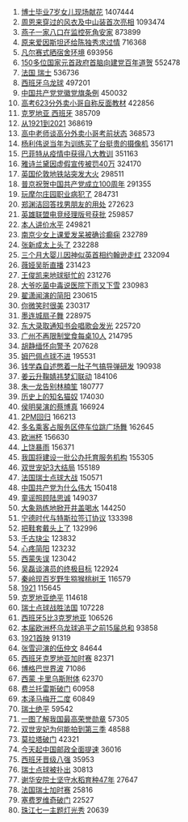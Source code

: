 1. [博士毕业7岁女儿现场献花](https://s.weibo.com/weibo?q=%23%E5%8D%9A%E5%A3%AB%E6%AF%95%E4%B8%9A7%E5%B2%81%E5%A5%B3%E5%84%BF%E7%8E%B0%E5%9C%BA%E7%8C%AE%E8%8A%B1%23&Refer=top) 1407444
1. [周恩来穿过的风衣及中山装首次亮相](https://s.weibo.com/weibo?q=%23%E5%91%A8%E6%81%A9%E6%9D%A5%E7%A9%BF%E8%BF%87%E7%9A%84%E9%A3%8E%E8%A1%A3%E5%8F%8A%E4%B8%AD%E5%B1%B1%E8%A3%85%E9%A6%96%E6%AC%A1%E4%BA%AE%E7%9B%B8%23&Refer=top) 1093474
1. [燕子一家八口在监控死角安家](https://s.weibo.com/weibo?q=%23%E7%87%95%E5%AD%90%E4%B8%80%E5%AE%B6%E5%85%AB%E5%8F%A3%E5%9C%A8%E7%9B%91%E6%8E%A7%E6%AD%BB%E8%A7%92%E5%AE%89%E5%AE%B6%23&Refer=top) 873899
1. [原来爱因斯坦还给陈独秀求过情](https://s.weibo.com/weibo?q=%23%E5%8E%9F%E6%9D%A5%E7%88%B1%E5%9B%A0%E6%96%AF%E5%9D%A6%E8%BF%98%E7%BB%99%E9%99%88%E7%8B%AC%E7%A7%80%E6%B1%82%E8%BF%87%E6%83%85%23&Refer=top) 716368
1. [凡尔赛式晒宿舍环境](https://s.weibo.com/weibo?q=%23%E5%87%A1%E5%B0%94%E8%B5%9B%E5%BC%8F%E6%99%92%E5%AE%BF%E8%88%8D%E7%8E%AF%E5%A2%83%23&Refer=top) 693956
1. [150多位国家元首政府首脑向建党百年道贺](https://s.weibo.com/weibo?q=%23150%E5%A4%9A%E4%BD%8D%E5%9B%BD%E5%AE%B6%E5%85%83%E9%A6%96%E6%94%BF%E5%BA%9C%E9%A6%96%E8%84%91%E5%90%91%E5%BB%BA%E5%85%9A%E7%99%BE%E5%B9%B4%E9%81%93%E8%B4%BA%23&Refer=top) 552478
1. [法国 瑞士](https://s.weibo.com/weibo?q=%E6%B3%95%E5%9B%BD%20%E7%91%9E%E5%A3%AB&Refer=top) 536736
1. [西班牙乌龙球](https://s.weibo.com/weibo?q=%E8%A5%BF%E7%8F%AD%E7%89%99%E4%B9%8C%E9%BE%99%E7%90%83&Refer=top) 497201
1. [中国共产党党徽党旗条例](https://s.weibo.com/weibo?q=%E4%B8%AD%E5%9B%BD%E5%85%B1%E4%BA%A7%E5%85%9A%E5%85%9A%E5%BE%BD%E5%85%9A%E6%97%97%E6%9D%A1%E4%BE%8B&Refer=top) 450032
1. [高考623分外卖小哥自称反面教材](https://s.weibo.com/weibo?q=%23%E9%AB%98%E8%80%83623%E5%88%86%E5%A4%96%E5%8D%96%E5%B0%8F%E5%93%A5%E8%87%AA%E7%A7%B0%E5%8F%8D%E9%9D%A2%E6%95%99%E6%9D%90%23&Refer=top) 422856
1. [克罗地亚 西班牙](https://s.weibo.com/weibo?q=%E5%85%8B%E7%BD%97%E5%9C%B0%E4%BA%9A%20%E8%A5%BF%E7%8F%AD%E7%89%99&Refer=top) 385709
1. [从1921到2021](https://s.weibo.com/weibo?q=%23%E4%BB%8E1921%E5%88%B02021%23&Refer=top) 368619
1. [高中老师谈高分外卖小哥考前状态](https://s.weibo.com/weibo?q=%23%E9%AB%98%E4%B8%AD%E8%80%81%E5%B8%88%E8%B0%88%E9%AB%98%E5%88%86%E5%A4%96%E5%8D%96%E5%B0%8F%E5%93%A5%E8%80%83%E5%89%8D%E7%8A%B6%E6%80%81%23&Refer=top) 368573
1. [杨利伟说当年为训练买了台挺贵的摄像机](https://s.weibo.com/weibo?q=%23%E6%9D%A8%E5%88%A9%E4%BC%9F%E8%AF%B4%E5%BD%93%E5%B9%B4%E4%B8%BA%E8%AE%AD%E7%BB%83%E4%B9%B0%E4%BA%86%E5%8F%B0%E6%8C%BA%E8%B4%B5%E7%9A%84%E6%91%84%E5%83%8F%E6%9C%BA%23&Refer=top) 356171
1. [巴菲特从疫情中获得八大教训](https://s.weibo.com/weibo?q=%23%E5%B7%B4%E8%8F%B2%E7%89%B9%E4%BB%8E%E7%96%AB%E6%83%85%E4%B8%AD%E8%8E%B7%E5%BE%97%E5%85%AB%E5%A4%A7%E6%95%99%E8%AE%AD%23&Refer=top) 351163
1. [雅诗兰黛因虚假宣传被罚40万](https://s.weibo.com/weibo?q=%23%E9%9B%85%E8%AF%97%E5%85%B0%E9%BB%9B%E5%9B%A0%E8%99%9A%E5%81%87%E5%AE%A3%E4%BC%A0%E8%A2%AB%E7%BD%9A40%E4%B8%87%23&Refer=top) 324170
1. [英国伦敦地铁站突发大火](https://s.weibo.com/weibo?q=%23%E8%8B%B1%E5%9B%BD%E4%BC%A6%E6%95%A6%E5%9C%B0%E9%93%81%E7%AB%99%E7%AA%81%E5%8F%91%E5%A4%A7%E7%81%AB%23&Refer=top) 298511
1. [普京祝贺中国共产党成立100周年](https://s.weibo.com/weibo?q=%23%E6%99%AE%E4%BA%AC%E7%A5%9D%E8%B4%BA%E4%B8%AD%E5%9B%BD%E5%85%B1%E4%BA%A7%E5%85%9A%E6%88%90%E7%AB%8B100%E5%91%A8%E5%B9%B4%23&Refer=top) 291355
1. [玩摩尔庄园职业病犯了](https://s.weibo.com/weibo?q=%23%E7%8E%A9%E6%91%A9%E5%B0%94%E5%BA%84%E5%9B%AD%E8%81%8C%E4%B8%9A%E7%97%85%E7%8A%AF%E4%BA%86%23&Refer=top) 284731
1. [郑渊洁回答找男朋友的用处](https://s.weibo.com/weibo?q=%23%E9%83%91%E6%B8%8A%E6%B4%81%E5%9B%9E%E7%AD%94%E6%89%BE%E7%94%B7%E6%9C%8B%E5%8F%8B%E7%9A%84%E7%94%A8%E5%A4%84%23&Refer=top) 272623
1. [英雄联盟电竞经理版号获批](https://s.weibo.com/weibo?q=%23%E8%8B%B1%E9%9B%84%E8%81%94%E7%9B%9F%E7%94%B5%E7%AB%9E%E7%BB%8F%E7%90%86%E7%89%88%E5%8F%B7%E8%8E%B7%E6%89%B9%23&Refer=top) 259857
1. [本人讲价水平](https://s.weibo.com/weibo?q=%23%E6%9C%AC%E4%BA%BA%E8%AE%B2%E4%BB%B7%E6%B0%B4%E5%B9%B3%23&Refer=top) 249821
1. [南京少女上课爱发呆被确诊癫痫](https://s.weibo.com/weibo?q=%23%E5%8D%97%E4%BA%AC%E5%B0%91%E5%A5%B3%E4%B8%8A%E8%AF%BE%E7%88%B1%E5%8F%91%E5%91%86%E8%A2%AB%E7%A1%AE%E8%AF%8A%E7%99%AB%E7%97%AB%23&Refer=top) 232789
1. [张新成太上头了](https://s.weibo.com/weibo?q=%23%E5%BC%A0%E6%96%B0%E6%88%90%E5%A4%AA%E4%B8%8A%E5%A4%B4%E4%BA%86%23&Refer=top) 232288
1. [三个月大婴儿因神似英首相约翰逊走红](https://s.weibo.com/weibo?q=%23%E4%B8%89%E4%B8%AA%E6%9C%88%E5%A4%A7%E5%A9%B4%E5%84%BF%E5%9B%A0%E7%A5%9E%E4%BC%BC%E8%8B%B1%E9%A6%96%E7%9B%B8%E7%BA%A6%E7%BF%B0%E9%80%8A%E8%B5%B0%E7%BA%A2%23&Refer=top) 232094
1. [薇娅吴昕直播](https://s.weibo.com/weibo?q=%23%E8%96%87%E5%A8%85%E5%90%B4%E6%98%95%E7%9B%B4%E6%92%AD%23&Refer=top) 231423
1. [王俊凯来地球挺忙的](https://s.weibo.com/weibo?q=%23%E7%8E%8B%E4%BF%8A%E5%87%AF%E6%9D%A5%E5%9C%B0%E7%90%83%E6%8C%BA%E5%BF%99%E7%9A%84%23&Refer=top) 231276
1. [大爷吃菌中毒说医院下雨又下雪](https://s.weibo.com/weibo?q=%23%E5%A4%A7%E7%88%B7%E5%90%83%E8%8F%8C%E4%B8%AD%E6%AF%92%E8%AF%B4%E5%8C%BB%E9%99%A2%E4%B8%8B%E9%9B%A8%E5%8F%88%E4%B8%8B%E9%9B%AA%23&Refer=top) 230983
1. [翟潇闻演的简阳](https://s.weibo.com/weibo?q=%23%E7%BF%9F%E6%BD%87%E9%97%BB%E6%BC%94%E7%9A%84%E7%AE%80%E9%98%B3%23&Refer=top) 230615
1. [你微笑时很美](https://s.weibo.com/weibo?q=%E4%BD%A0%E5%BE%AE%E7%AC%91%E6%97%B6%E5%BE%88%E7%BE%8E&Refer=top) 230317
1. [墨连城扇子舞](https://s.weibo.com/weibo?q=%23%E5%A2%A8%E8%BF%9E%E5%9F%8E%E6%89%87%E5%AD%90%E8%88%9E%23&Refer=top) 228975
1. [东大录取通知书会唱歌会发光](https://s.weibo.com/weibo?q=%23%E4%B8%9C%E5%A4%A7%E5%BD%95%E5%8F%96%E9%80%9A%E7%9F%A5%E4%B9%A6%E4%BC%9A%E5%94%B1%E6%AD%8C%E4%BC%9A%E5%8F%91%E5%85%89%23&Refer=top) 225720
1. [广州不再限制堂食每桌10人](https://s.weibo.com/weibo?q=%23%E5%B9%BF%E5%B7%9E%E4%B8%8D%E5%86%8D%E9%99%90%E5%88%B6%E5%A0%82%E9%A3%9F%E6%AF%8F%E6%A1%8C10%E4%BA%BA%23&Refer=top) 214795
1. [胡静缅怀向警予](https://s.weibo.com/weibo?q=%23%E8%83%A1%E9%9D%99%E7%BC%85%E6%80%80%E5%90%91%E8%AD%A6%E4%BA%88%23&Refer=top) 207628
1. [姆巴佩点球不进](https://s.weibo.com/weibo?q=%E5%A7%86%E5%B7%B4%E4%BD%A9%E7%82%B9%E7%90%83%E4%B8%8D%E8%BF%9B&Refer=top) 195531
1. [钱学森自述憋着一肚子气搞导弹研发](https://s.weibo.com/weibo?q=%23%E9%92%B1%E5%AD%A6%E6%A3%AE%E8%87%AA%E8%BF%B0%E6%86%8B%E7%9D%80%E4%B8%80%E8%82%9A%E5%AD%90%E6%B0%94%E6%90%9E%E5%AF%BC%E5%BC%B9%E7%A0%94%E5%8F%91%23&Refer=top) 190938
1. [姜云升鞠婧祎梦幻联动](https://s.weibo.com/weibo?q=%23%E5%A7%9C%E4%BA%91%E5%8D%87%E9%9E%A0%E5%A9%A7%E7%A5%8E%E6%A2%A6%E5%B9%BB%E8%81%94%E5%8A%A8%23&Refer=top) 184106
1. [朱一龙告别林楠笙](https://s.weibo.com/weibo?q=%23%E6%9C%B1%E4%B8%80%E9%BE%99%E5%91%8A%E5%88%AB%E6%9E%97%E6%A5%A0%E7%AC%99%23&Refer=top) 180777
1. [历史上的知名猫奴](https://s.weibo.com/weibo?q=%23%E5%8E%86%E5%8F%B2%E4%B8%8A%E7%9A%84%E7%9F%A5%E5%90%8D%E7%8C%AB%E5%A5%B4%23&Refer=top) 174030
1. [侯明昊演的蔡博真](https://s.weibo.com/weibo?q=%23%E4%BE%AF%E6%98%8E%E6%98%8A%E6%BC%94%E7%9A%84%E8%94%A1%E5%8D%9A%E7%9C%9F%23&Refer=top) 166924
1. [2PM回归](https://s.weibo.com/weibo?q=%232PM%E5%9B%9E%E5%BD%92%23&Refer=top) 166213
1. [多名乘客占服务区停车位跳广场舞](https://s.weibo.com/weibo?q=%23%E5%A4%9A%E5%90%8D%E4%B9%98%E5%AE%A2%E5%8D%A0%E6%9C%8D%E5%8A%A1%E5%8C%BA%E5%81%9C%E8%BD%A6%E4%BD%8D%E8%B7%B3%E5%B9%BF%E5%9C%BA%E8%88%9E%23&Refer=top) 162645
1. [欧洲杯](https://s.weibo.com/weibo?q=%E6%AC%A7%E6%B4%B2%E6%9D%AF&Refer=top) 156630
1. [上饶暴雨](https://s.weibo.com/weibo?q=%E4%B8%8A%E9%A5%B6%E6%9A%B4%E9%9B%A8&Refer=top) 156371
1. [我国将建设一批公办托育服务机构](https://s.weibo.com/weibo?q=%23%E6%88%91%E5%9B%BD%E5%B0%86%E5%BB%BA%E8%AE%BE%E4%B8%80%E6%89%B9%E5%85%AC%E5%8A%9E%E6%89%98%E8%82%B2%E6%9C%8D%E5%8A%A1%E6%9C%BA%E6%9E%84%23&Refer=top) 155305
1. [双世宠妃3大结局](https://s.weibo.com/weibo?q=%23%E5%8F%8C%E4%B8%96%E5%AE%A0%E5%A6%833%E5%A4%A7%E7%BB%93%E5%B1%80%23&Refer=top) 155189
1. [法国瑞士点球大战](https://s.weibo.com/weibo?q=%E6%B3%95%E5%9B%BD%E7%91%9E%E5%A3%AB%E7%82%B9%E7%90%83%E5%A4%A7%E6%88%98&Refer=top) 150571
1. [中国共产党为什么伟大](https://s.weibo.com/weibo?q=%23%E4%B8%AD%E5%9B%BD%E5%85%B1%E4%BA%A7%E5%85%9A%E4%B8%BA%E4%BB%80%E4%B9%88%E4%BC%9F%E5%A4%A7%23&Refer=top) 150418
1. [童谣照顾陆思诚](https://s.weibo.com/weibo?q=%23%E7%AB%A5%E8%B0%A3%E7%85%A7%E9%A1%BE%E9%99%86%E6%80%9D%E8%AF%9A%23&Refer=top) 149037
1. [大象熟练地掀开井盖喝水](https://s.weibo.com/weibo?q=%23%E5%A4%A7%E8%B1%A1%E7%86%9F%E7%BB%83%E5%9C%B0%E6%8E%80%E5%BC%80%E4%BA%95%E7%9B%96%E5%96%9D%E6%B0%B4%23&Refer=top) 144250
1. [宁德时代与特斯拉签订协议](https://s.weibo.com/weibo?q=%23%E5%AE%81%E5%BE%B7%E6%97%B6%E4%BB%A3%E4%B8%8E%E7%89%B9%E6%96%AF%E6%8B%89%E7%AD%BE%E8%AE%A2%E5%8D%8F%E8%AE%AE%23&Refer=top) 133398
1. [把鞋套戴头上了](https://s.weibo.com/weibo?q=%23%E6%8A%8A%E9%9E%8B%E5%A5%97%E6%88%B4%E5%A4%B4%E4%B8%8A%E4%BA%86%23&Refer=top) 132996
1. [千古玦尘](https://s.weibo.com/weibo?q=%E5%8D%83%E5%8F%A4%E7%8E%A6%E5%B0%98&Refer=top) 123832
1. [心疼简阳](https://s.weibo.com/weibo?q=%23%E5%BF%83%E7%96%BC%E7%AE%80%E9%98%B3%23&Refer=top) 123232
1. [西蒙失误](https://s.weibo.com/weibo?q=%E8%A5%BF%E8%92%99%E5%A4%B1%E8%AF%AF&Refer=top) 123042
1. [吴磊谈演员的终极目标](https://s.weibo.com/weibo?q=%23%E5%90%B4%E7%A3%8A%E8%B0%88%E6%BC%94%E5%91%98%E7%9A%84%E7%BB%88%E6%9E%81%E7%9B%AE%E6%A0%87%23&Refer=top) 122924
1. [秦岭现百岁野生猕猴桃树王](https://s.weibo.com/weibo?q=%23%E7%A7%A6%E5%B2%AD%E7%8E%B0%E7%99%BE%E5%B2%81%E9%87%8E%E7%94%9F%E7%8C%95%E7%8C%B4%E6%A1%83%E6%A0%91%E7%8E%8B%23&Refer=top) 116579
1. [1921](https://s.weibo.com/weibo?q=1921&Refer=top) 115645
1. [克罗地亚绝平](https://s.weibo.com/weibo?q=%E5%85%8B%E7%BD%97%E5%9C%B0%E4%BA%9A%E7%BB%9D%E5%B9%B3&Refer=top) 114618
1. [瑞士点球战胜法国](https://s.weibo.com/weibo?q=%23%E7%91%9E%E5%A3%AB%E7%82%B9%E7%90%83%E6%88%98%E8%83%9C%E6%B3%95%E5%9B%BD%23&Refer=top) 107228
1. [西班牙5比3克罗地亚](https://s.weibo.com/weibo?q=%23%E8%A5%BF%E7%8F%AD%E7%89%995%E6%AF%943%E5%85%8B%E7%BD%97%E5%9C%B0%E4%BA%9A%23&Refer=top) 106526
1. [本届欧洲杯乌龙球追平之前15届总和](https://s.weibo.com/weibo?q=%E6%9C%AC%E5%B1%8A%E6%AC%A7%E6%B4%B2%E6%9D%AF%E4%B9%8C%E9%BE%99%E7%90%83%E8%BF%BD%E5%B9%B3%E4%B9%8B%E5%89%8D15%E5%B1%8A%E6%80%BB%E5%92%8C&Refer=top) 93858
1. [1921首映](https://s.weibo.com/weibo?q=1921%E9%A6%96%E6%98%A0&Refer=top) 91319
1. [张雪迎演的伍仲文](https://s.weibo.com/weibo?q=%23%E5%BC%A0%E9%9B%AA%E8%BF%8E%E6%BC%94%E7%9A%84%E4%BC%8D%E4%BB%B2%E6%96%87%23&Refer=top) 84644
1. [西班牙克罗地亚加时赛](https://s.weibo.com/weibo?q=%E8%A5%BF%E7%8F%AD%E7%89%99%E5%85%8B%E7%BD%97%E5%9C%B0%E4%BA%9A%E5%8A%A0%E6%97%B6%E8%B5%9B&Refer=top) 82371
1. [博格巴世界波](https://s.weibo.com/weibo?q=%23%E5%8D%9A%E6%A0%BC%E5%B7%B4%E4%B8%96%E7%95%8C%E6%B3%A2%23&Refer=top) 71086
1. [西蒙 卡里乌斯附体](https://s.weibo.com/weibo?q=%E8%A5%BF%E8%92%99%20%E5%8D%A1%E9%87%8C%E4%B9%8C%E6%96%AF%E9%99%84%E4%BD%93&Refer=top) 62370
1. [费兰托雷斯破门](https://s.weibo.com/weibo?q=%E8%B4%B9%E5%85%B0%E6%89%98%E9%9B%B7%E6%96%AF%E7%A0%B4%E9%97%A8&Refer=top) 60958
1. [本泽马梅开二度](https://s.weibo.com/weibo?q=%E6%9C%AC%E6%B3%BD%E9%A9%AC%E6%A2%85%E5%BC%80%E4%BA%8C%E5%BA%A6&Refer=top) 60849
1. [瑞士绝平](https://s.weibo.com/weibo?q=%E7%91%9E%E5%A3%AB%E7%BB%9D%E5%B9%B3&Refer=top) 59542
1. [一图了解我国最高荣誉勋章](https://s.weibo.com/weibo?q=%23%E4%B8%80%E5%9B%BE%E4%BA%86%E8%A7%A3%E6%88%91%E5%9B%BD%E6%9C%80%E9%AB%98%E8%8D%A3%E8%AA%89%E5%8B%8B%E7%AB%A0%23&Refer=top) 57305
1. [双世宠妃为何能拍到第三季](https://s.weibo.com/weibo?q=%E5%8F%8C%E4%B8%96%E5%AE%A0%E5%A6%83%E4%B8%BA%E4%BD%95%E8%83%BD%E6%8B%8D%E5%88%B0%E7%AC%AC%E4%B8%89%E5%AD%A3&Refer=top) 48588
1. [莫拉塔破门](https://s.weibo.com/weibo?q=%E8%8E%AB%E6%8B%89%E5%A1%94%E7%A0%B4%E9%97%A8&Refer=top) 42321
1. [今天起中国邮政全面提速](https://s.weibo.com/weibo?q=%23%E4%BB%8A%E5%A4%A9%E8%B5%B7%E4%B8%AD%E5%9B%BD%E9%82%AE%E6%94%BF%E5%85%A8%E9%9D%A2%E6%8F%90%E9%80%9F%23&Refer=top) 36016
1. [西班牙晋级八强](https://s.weibo.com/weibo?q=%E8%A5%BF%E7%8F%AD%E7%89%99%E6%99%8B%E7%BA%A7%E5%85%AB%E5%BC%BA&Refer=top) 35953
1. [瑞士点球被扑出](https://s.weibo.com/weibo?q=%E7%91%9E%E5%A3%AB%E7%82%B9%E7%90%83%E8%A2%AB%E6%89%91%E5%87%BA&Refer=top) 30813
1. [谢华安院士坚守水稻育种47年](https://s.weibo.com/weibo?q=%23%E8%B0%A2%E5%8D%8E%E5%AE%89%E9%99%A2%E5%A3%AB%E5%9D%9A%E5%AE%88%E6%B0%B4%E7%A8%BB%E8%82%B2%E7%A7%8D47%E5%B9%B4%23&Refer=top) 27647
1. [法国瑞士加时赛](https://s.weibo.com/weibo?q=%E6%B3%95%E5%9B%BD%E7%91%9E%E5%A3%AB%E5%8A%A0%E6%97%B6%E8%B5%9B&Refer=top) 25816
1. [塞费罗维奇破门](https://s.weibo.com/weibo?q=%E5%A1%9E%E8%B4%B9%E7%BD%97%E7%BB%B4%E5%A5%87%E7%A0%B4%E9%97%A8&Refer=top) 22527
1. [珠江七一主题灯光秀](https://s.weibo.com/weibo?q=%23%E7%8F%A0%E6%B1%9F%E4%B8%83%E4%B8%80%E4%B8%BB%E9%A2%98%E7%81%AF%E5%85%89%E7%A7%80%23&Refer=top) 20639